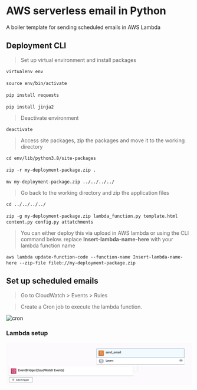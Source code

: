 
# AWS serverless email in Python

A boiler template for sending scheduled emails in AWS Lambda


## Deployment CLI

> Set up virtual environment and install packages

    virtualenv env

    source env/bin/activate

    pip install requests
    
    pip install jinja2

>   Deactivate environment

    deactivate

>   Access site packages, zip the packages and move it to the working directory

    cd env/lib/python3.8/site-packages
    
    zip -r my-deployment-package.zip .
    
    mv my-deployment-package.zip ../../../../

> Go back to the working directory and zip the application files

    cd ../../../../
    
    zip -g my-deployment-package.zip lambda_function.py template.html content.py config.py attatchments

> You can either deploy this via upload in AWS lambda or using the CLI command below. replace **Insert-lambda-name-here** with your lambda function name

    aws lambda update-function-code --function-name Insert-lambda-name-here --zip-file fileb://my-deployment-package.zip

## Set up scheduled emails

>    Go to CloudWatch > Events > Rules

> Create a Cron job to execute the lambda function. 

![cron](attatchments/crong.png)

### Lambda setup

![setup](attatchments/setup.png)